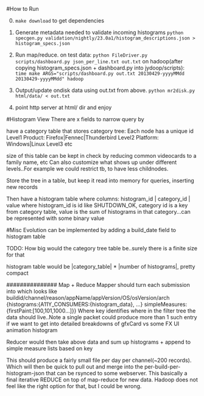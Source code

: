 #How to Run

0. `make download` to get dependencies

1. Generate metadata needed to validate incoming histograms `python specgen.py validation/nightly/23.0a1/histogram_descriptions.json > histogram_specs.json`

2. Run map/reduce.
on test data: `python FileDriver.py scripts/dashboard.py json_per_line.txt out.txt`
on hadoop(after copying histogram_specs.json + dashboard.py into jydoop/scripts): ` time make ARGS="scripts/dashboard.py out.txt 20130429-yyyyMMdd 20130429-yyyyMMdd" hadoop`

3. Output/update ondisk data using out.txt from above.
`python mr2disk.py html/data/ < out.txt`

4. point http server at html/ dir and enjoy

#Histogram View
There are x fields to narrow query by

have a category table that stores category tree:
Each node has a unique id
Level1 Product: Firefox|Fennec|Thunderbird
Level2 Platform: Windows|Linux
Level3 etc


size of this table can be kept in check by reducing common videocards to a family name, etc
Can also customize what shows up under different levels..For example we could restrict tb, to have less childnodes.

Store the tree in a table, but keep it read  into memory for queries, inserting new records

Then have a histogram table where
columns: histogram_id | category_id | value
where histogram_id is id like SHUTDOWN_OK, category id is a key from category table, value is the sum of histograms in that category...can be represented with some binary value


#Misc
Evolution can be implemented by adding a build_date field to histogram table

TODO:
How big would the category tree table be..surely there is a finite size for that

histogram table would be |category_table| * |number of histograms|, pretty compact

############### Map + Reduce
Mapper should turn each submission into 
<key> <data> which looks like 
buildid/channel/reason/appName/appVersion/OS/osVersion/arch {histograms:{A11Y_CONSUMERS:{histogram_data}, ...} simpleMeasures:{firstPaint:[100,101,1000...]}}
Where key identifies where in the filter tree the data should live..Note a single packet could produce more than 1 such entry if we want to get into detailed breakdowns of gfxCard vs some FX UI animation histogram

Reducer would then take above data and sum up histograms + append to simple measure lists based on key


This should produce a fairly small file per day per channel(~200 records). Which will then be quick to pull out and merge into the per-build-per-histogram-json that can be rsynced to some webserver. This basically a final iterative REDUCE on top of map-reduce for new data. Hadoop does not feel like the right option for that, but I could be wrong.
